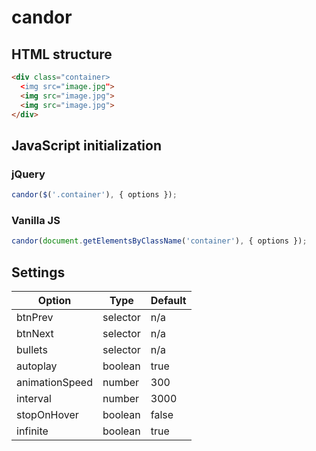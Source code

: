# candor
## HTML structure
```html
<div class="container>
  <img src="image.jpg">
  <img src="image.jpg">
  <img src="image.jpg">
</div>
```
## JavaScript initialization
### jQuery
```js
candor($('.container'), { options });
```
### Vanilla JS
```js
candor(document.getElementsByClassName('container'), { options });
```
## Settings
Option | Type | Default
--- | --- | ---
btnPrev | selector | n/a
btnNext | selector | n/a
bullets | selector | n/a
autoplay | boolean | true
animationSpeed | number | 300
interval | number | 3000
stopOnHover | boolean | false
infinite | boolean | true
